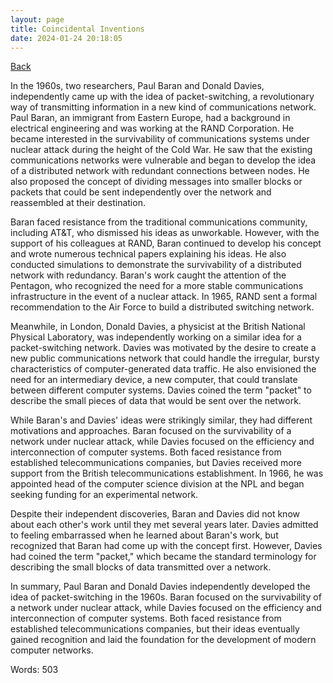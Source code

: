 ```yaml
---
layout: page
title: Coincidental Inventions
date: 2024-01-24 20:18:05
---
```


[Back](./)


In the 1960s, two researchers, Paul Baran and Donald Davies, independently came up with the idea of packet-switching, a revolutionary way of transmitting information in a new kind of communications network. Paul Baran, an immigrant from Eastern Europe, had a background in electrical engineering and was working at the RAND Corporation. He became interested in the survivability of communications systems under nuclear attack during the height of the Cold War. He saw that the existing communications networks were vulnerable and began to develop the idea of a distributed network with redundant connections between nodes. He also proposed the concept of dividing messages into smaller blocks or packets that could be sent independently over the network and reassembled at their destination.

Baran faced resistance from the traditional communications community, including AT&T, who dismissed his ideas as unworkable. However, with the support of his colleagues at RAND, Baran continued to develop his concept and wrote numerous technical papers explaining his ideas. He also conducted simulations to demonstrate the survivability of a distributed network with redundancy. Baran's work caught the attention of the Pentagon, who recognized the need for a more stable communications infrastructure in the event of a nuclear attack. In 1965, RAND sent a formal recommendation to the Air Force to build a distributed switching network.

Meanwhile, in London, Donald Davies, a physicist at the British National Physical Laboratory, was independently working on a similar idea for a packet-switching network. Davies was motivated by the desire to create a new public communications network that could handle the irregular, bursty characteristics of computer-generated data traffic. He also envisioned the need for an intermediary device, a new computer, that could translate between different computer systems. Davies coined the term "packet" to describe the small pieces of data that would be sent over the network.

While Baran's and Davies' ideas were strikingly similar, they had different motivations and approaches. Baran focused on the survivability of a network under nuclear attack, while Davies focused on the efficiency and interconnection of computer systems. Both faced resistance from established telecommunications companies, but Davies received more support from the British telecommunications establishment. In 1966, he was appointed head of the computer science division at the NPL and began seeking funding for an experimental network.

Despite their independent discoveries, Baran and Davies did not know about each other's work until they met several years later. Davies admitted to feeling embarrassed when he learned about Baran's work, but recognized that Baran had come up with the concept first. However, Davies had coined the term "packet," which became the standard terminology for describing the small blocks of data transmitted over a network.

In summary, Paul Baran and Donald Davies independently developed the idea of packet-switching in the 1960s. Baran focused on the survivability of a network under nuclear attack, while Davies focused on the efficiency and interconnection of computer systems. Both faced resistance from established telecommunications companies, but their ideas eventually gained recognition and laid the foundation for the development of modern computer networks.

Words: 503